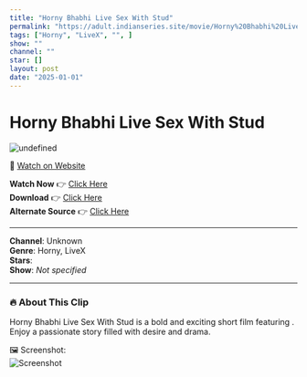 ```yaml
---
title: "Horny Bhabhi Live Sex With Stud"
permalink: "https://adult.indianseries.site/movie/Horny%20Bhabhi%20Live%20Sex%20With%20Stud"
tags: ["Horny", "LiveX", "", ]
show: ""
channel: ""
star: []
layout: post
date: "2025-01-01"
---
```


# Horny Bhabhi Live Sex With Stud

![undefined](https://desisins.com/wp-content/uploads/2024/09/Horny-Bhabhi-Live-Sex-DesiSins.com_.jpg)

🔗 [Watch on Website](https://adult.indianseries.site/movie/Horny%20Bhabhi%20Live%20Sex%20With%20Stud)

**Watch Now** 👉 [Click Here](https://adult.indianseries.site/movie/Horny%20Bhabhi%20Live%20Sex%20With%20Stud)  
**Download** 👉 [Click Here](https://adult.indianseries.site/movie/Horny%20Bhabhi%20Live%20Sex%20With%20Stud)  
**Alternate Source** 👉 [Click Here](https://adult.indianseries.site/movie/Horny%20Bhabhi%20Live%20Sex%20With%20Stud)

---

**Channel**: Unknown  
**Genre**: Horny, LiveX  
**Stars**:   
**Show**: *Not specified*

---

### 🔥 About This Clip

Horny Bhabhi Live Sex With Stud is a bold and exciting short film featuring . Enjoy a passionate story filled with desire and drama.
 
🖼️ Screenshot:  
![Screenshot](https://desisins.com/wp-content/uploads/2024/09/Horny-Bhabhi-Live-Sex-DesiSins.com_.jpg)
